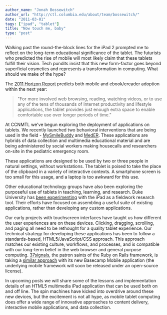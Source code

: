 ```yaml
---
author_name: "Jonah Bossewitch"
author_url: "http://ctl.columbia.edu/about/team/bossewitch/"
date: "2011-03-01"
tags: ["ipad", "tablet"]
title: "Now touch me, baby"
type: "post"
---
```


<p>Walking past the round-the-block lines for the iPad 2 prompted me to reflect on the long-term educational significance of the tablet. The futurists who predicted the rise of mobile will most likely claim that these tablets fulfill their vision. Tech pundits insist that this new form-factor goes beyond superficial cosmetics and represents a transformation in computing. What should we make of the hype?</p>

<!--more-->

<p>The <a href="http://wp.nmc.org/horizon2011/">2011 Horizon Report</a> predicts both mobile and ebook/ereader adoption within the next year:</p>

<blockquote>"For more involved web browsing, reading, watching videos, or to use any of the tens of thousands of Internet productivity and lifestyle applications, the tablet provides just enough extra space to enable comfortable use over longer periods of time."</blockquote> 

<p>At <span class="caps">CCNMTL </span>we've begun exploring the deployment of applications on tablets. We recently launched two behavioral interventions that are being used in the field - <a href="http://ccnmtl.columbia.edu/portfolio/medicine_and_health/mysmilebuddy.html">MySmileBuddy</a>  and <a href="http://ccnmtl.columbia.edu">MedER</a>. These applications are hybrids of data collection and multimedia educational material and are being administered by social workers making housecalls and researchers on-site in the pediatric emergency room.</p>

<p>These applications are designed to be used by two or three people in natural settings, without workstations. The tablet is poised to take the place of the clipboard in a variety of interactive contexts. A smartphone screen is too small for this usage, and a laptop is too awkward for this use. </p>

<p>Other educational technology groups have also been exploring the purposeful use of tablets in teaching, learning, and research. Duke University has <a href="http://cit.duke.edu/2011/03/ipadread/">been experimenting</a> with the iPad as a fieldwork research tool.  Their efforts have focused on assembling a useful suite of existing applications, rather than developing any custom applications.  </p>

<p>Our early projects with touchscreen interfaces have taught us how different the user experiences are on these devices. Clicking, dragging, scrolling, and paging all need to be rethought for a quality tablet experience. Our technical strategy for developing these applications has been to follow a standards-based, <span class="caps">HTML5</span>/JavaScript/CSS approach. This approach matches our existing culture, workflows, and processes, and is compatible with our long-term belief in the web browser and general purpose computing. <a href="http://37signals.com/">37signals</a>, the patron saints of the Ruby on Rails framework, is taking a <a href="http://news.ycombinator.com/item?id=2165781">similar approach</a> with its new Basecamp Mobile application (the underlying mobile framework will soon be released under an open-source license).</p>

<p>In upcoming posts we will share some of the lessons and implementation details of an <span class="caps">HTML5 </span>multimedia iPad application that can be used both on and off line. The spin machines have kicked into overdrive around these new devices, but the excitement is not all hype, as mobile tablet computing does offer a wide range of innovative approaches to content delivery, interactive mobile applications,  and data collection.</p>
